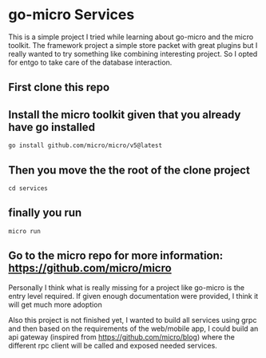 # go-micro Services
This is a simple project I tried while learning about go-micro and the micro toolkit. The framework project a simple store packet with great plugins but
I really wanted to try something like combining interesting project. So I opted for entgo to take care of the database interaction.

## First clone this repo
## Install the micro toolkit given that you already have go installed
```
go install github.com/micro/micro/v5@latest
```
## Then you move the the root of the clone project
```
cd services
```
## finally you run
```
micro run
```


## Go to the  micro repo for more information: https://github.com/micro/micro


Personally I think what is really missing for a project like go-micro is the entry level required. If given enough documentation were provided, I think it will get much more adoption

Also this project is not finished yet, I wanted to build all services using grpc and then based on the requirements of the web/mobile app, I could build an api gateway (inspired from https://github.com/micro/blog) where the different rpc client will be called and exposed needed services.
